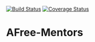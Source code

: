 [![Build Status](https://travis-ci.org/Alexander96779/AFree-Mentors.svg?branch=develop)](https://travis-ci.org/Alexander96779/AFree-Mentors)
[![Coverage Status](https://coveralls.io/repos/github/Alexander96779/AFree-Mentors/badge.svg?branch=ft-travisAndCoveralls-168165661)](https://coveralls.io/github/Alexander96779/AFree-Mentors?branch=ft-travisAndCoveralls-168165661)
# AFree-Mentors
